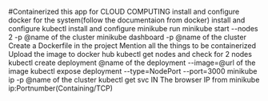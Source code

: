 #Containerized this app for CLOUD COMPUTING
install and configure docker for the system(follow the documentaion from docker)
install and configure kubectl 
install and configure minikube
run minikube start --nodes 2 -p @name of the cluster
minikube dashboard -p @name of the cluster
Create a Dockerfile in the project 
Mention all the things to be containerized
Upload the image to docker hub
kubectl get nodes and check for 2 nodes
kubectl create deployment @name of the deployment --image=@url of the image
kubectl expose deployment <name> --type=NodePort --port=3000
minikube ip -p @name of the cluster
kubectl get svc 
IN The browser IP from minikube ip:Portnumber(Containing/TCP)